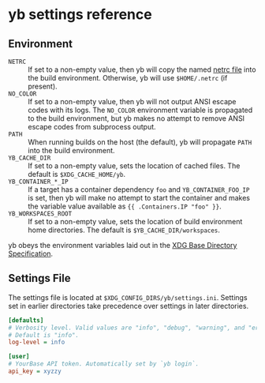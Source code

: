 # yb settings reference

## Environment

<dl>
   <dt><code>NETRC</code></dt>
   <dd>
      If set to a non-empty value, then yb will copy the named
      <a href="https://everything.curl.dev/usingcurl/netrc">netrc file</a>
      into the build environment. Otherwise, yb will use <code>$HOME/.netrc</code>
      (if present).
   </dd>

   <dt><code>NO_COLOR</code></dt>
   <dd>
      If set to a non-empty value, then yb will not output ANSI escape codes
      with its logs. The <code>NO_COLOR</code> environment variable is
      propagated to the build environment, but yb makes no attempt to remove
      ANSI escape codes from subprocess output.
   </dd>

   <dt><code>PATH</code></dt>
   <dd>
      When running builds on the host (the default), yb will propagate
      <code>PATH</code> into the build environment.
   </dd>

   <dt><code>YB_CACHE_DIR</code></dt>
   <dd>
      If set to a non-empty value, sets the location of cached files.
      The default is <code>$XDG_CACHE_HOME/yb</code>.
   </dd>

   <dt><code>YB_CONTAINER_*_IP</code></dt>
   <dd>
      If a target has a container dependency <code>foo</code> and
      <code>YB_CONTAINER_FOO_IP</code> is set, then yb will make no attempt to
      start the container and makes the variable value available as
      <code>{{ .Containers.IP "foo" }}</code>.
   </dd>

   <dt><code>YB_WORKSPACES_ROOT</code></dt>
   <dd>
      If set to a non-empty value, sets the location of build environment home
      directories. The default is <code>$YB_CACHE_DIR/workspaces</code>.
   </dd>
</dl>

yb obeys the environment variables laid out in the [XDG Base Directory Specification][].

[XDG Base Directory Specification]: https://specifications.freedesktop.org/basedir-spec/basedir-spec-latest.html

## Settings File

The settings file is located at `$XDG_CONFIG_DIRS/yb/settings.ini`. Settings set
in earlier directories take precedence over settings in later directories.

```ini
[defaults]
# Verbosity level. Valid values are "info", "debug", "warning", and "error".
# Default is "info".
log-level = info

[user]
# YourBase API token. Automatically set by `yb login`.
api_key = xyzzy
```
